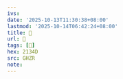 ```yaml
---
ivs:
date: '2025-10-13T11:30:38+08:00'
lastmod: '2025-10-14T06:42:24+08:00'
title: 󰦧
url: 󰦧
tags: [𡍍]
hex: 2134D
src: GHZR
note:
---
```


